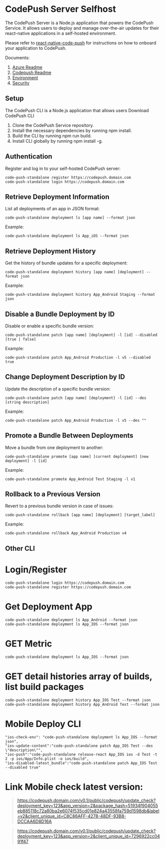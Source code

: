 # CodePush Server Selfhost

The CodePush Server is a Node.js application that powers the CodePush Service. It allows users to deploy and manage over-the-air updates for their react-native applications in a self-hosted environment.

Please refer to [react-native-code-push](https://github.com/microsoft/react-native-code-push) for instructions on how to onboard your application to CodePush.

Documents:

1. [Azure Readme](./AZURE_README.md)
2. [Codepush Readme](./CODEPUSH_README.md)
3. [Environment](./api/ENVIRONMENT.md)
4. [Security](./api/SECURITY.md)

## Setup

The CodePush CLI is a Node.js application that allows users
Download CodePush CLI

1. Clone the CodePush Service repository.
2. Install the necessary dependencies by running npm install.
3. Build the CLI by running npm run build.
4. Install CLI globally by running npm install -g.

## Authentication

Register and log in to your self-hosted CodePush server:

```
code-push-standalone register https://codepush.domain.com
code-push-standalone login https://codepush.domain.com
```

## Retrieve Deployment Information

List all deployments of an app in JSON format:

```
code-push-standalone deployment ls [app name] --format json
```

Example:

```
code-push-standalone deployment ls App_iOS --format json
```

## Retrieve Deployment History

Get the history of bundle updates for a specific deployment:

```
code-push-standalone deployment history [app name] [deployment] --format json
```

Example:

```
code-push-standalone deployment history App_Android Staging --format json
```

## Disable a Bundle Deployment by ID

Disable or enable a specific bundle version:

```
code-push-standalone patch [app name] [deployment] -l [id] --disabled [true | false]
```

Example:

```
code-push-standalone patch App_Android Production -l v5 --disabled true
```

## Change Deployment Description by ID

Update the description of a specific bundle version:

```
code-push-standalone patch [app name] [deployment] -l [id] --des [string description]
```

Example:

```
code-push-standalone patch App_Android Production -l v5 --des ""
```

## Promote a Bundle Between Deployments

Move a bundle from one deployment to another:

```
code-push-standalone promote [app name] [current deployment] [new deployment] -l [id]
```

Example:

```
code-push-standalone promote App_Android Test Staging -l v1
```

## Rollback to a Previous Version

Revert to a previous bundle version in case of issues:

```
code-push-standalone rollback [app name] [deployment] [target_label]
```

Example:

```
code-push-standalone rollback App_Android Production v4
```

## Other CLI

# Login/Register

```
code-push-standalone login https://codepush.domain.com
code-push-standalone register https://codepush.domain.com
```

# Get Deployment App

```
code-push-standalone deployment ls App_Android --format json
code-push-standalone deployment ls App_IOS --format json
```

# GET Metric

```
code-push-standalone deployment ls App_IOS --format json
```

# GET detail histories array of builds, list build packages

```
code-push-standalone deployment history App_IOS Test --format json
code-push-standalone deployment history App_Android Test --format json
```

# Mobile Deploy CLI

```
"ios-check-env": "code-push-standalone deployment ls App_IOS --format json",
"ios-update-content":"code-push-standalone patch App_IOS Test --des \"description\"",
"ios-push":"code-push-standalone release-react App_IOS ios -d Test -t 2 -p ios/App/Info.plist -o ios/build",
"ios-disabled-latest_bundle":"code-push-standalone patch App_IOS Test --disabled true"
```

# Link Mobile check latest version:

> https://codepush.domain.com/v0.1/public/codepush/update_check?deployment_key=123&app_version=2&package_hash=51934f904055eb885118c72a80ba2e6074f535cd01e824a43558fa759d1598db&label=v2&client_unique_id=C8C86AFF-4278-48DF-93B8-DCCAA6D8D16A

> https://codepush.domain.com/v0.1/public/codepush/update_check?deployment_key=123&app_version=2&client_unique_id=7296922cc0491f47
